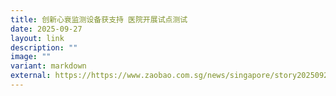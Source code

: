 ```yaml
---
title: 创新心衰监测设备获支持 医院开展试点测试
date: 2025-09-27
layout: link
description: ""
image: ""
variant: markdown
external: https://https://www.zaobao.com.sg/news/singapore/story20250927-7577552
---
```

